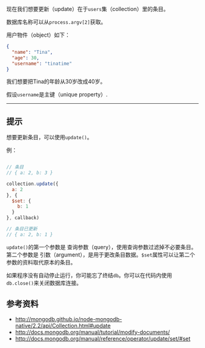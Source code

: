 现在我们想要更新（update）在于`users`集（collection）里的条目。

数据库名称可以从`process.argv[2]`获取。

用户物件（object）如下：

```json
{
  "name": "Tina",
  "age": 30,
  "username": "tinatime"
}
```

我们想要把Tina的年龄从30岁改成40岁。

假设`username`是主键（unique property）.

-----------------------------------------------------------
## 提示

想要更新条目，可以使用`update()`。

例：

```js

// 条目
// { a: 2, b: 3 }

collection.update({
  a: 2
}, {
  $set: {
    b: 1
  }
}, callback)

// 条目已更新
// { a: 2, b: 1 }
```

`update()`的第一个参数是 查询参数（query），使用查询参数过滤掉不必要条目。第二个参数是 引数（argument），是用于更改条目数据。`$set`属性可以让第二个参数的资料取代原本的条目。

如果程序没有自动停止运行，你可能忘了终结`db`。你可以在代码内使用`db.close()`来关闭数据库连接。

## 参考资料
* http://mongodb.github.io/node-mongodb-native/2.2/api/Collection.html#update
* http://docs.mongodb.org/manual/tutorial/modify-documents/
* http://docs.mongodb.org/manual/reference/operator/update/set/#set
